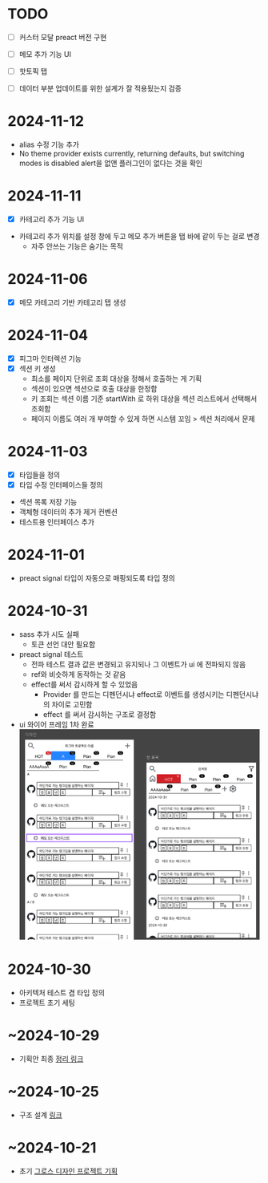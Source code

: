 # TODO

- [ ] 커스터 모달 preact 버전 구현
- [ ] 메모 추가 기능 UI

- [ ] 핫토픽 탭
- [ ] 데이터 부분 업데이트를 위한 설계가 잘 적용됬는지 검증

# 2024-11-12

- alias 수정 기능 추가
- No theme provider exists currently, returning defaults, but switching modes is disabled alert을 없앤 플러그인이 없다는 것을 확인

# 2024-11-11

- [x] 카테고리 추가 기능 UI
- 카테고리 추가 위치를 설정 창에 두고 메모 추가 버튼을 탭 바에 같이 두는 걸로 변경
  - 자주 안쓰는 기능은 숨기는 목적

# 2024-11-06

- [x] 메모 카테고리 기반 카테고리 탭 생성

# 2024-11-04

- [x] 피그마 인터렉션 기능
- [x] 섹션 키 생성
  - 최소를 페이지 단위로 조회 대상을 정해서 호출하는 게 기획
  - 섹션이 있으면 섹션으로 호출 대상을 한정함
  - 키 조회는 섹션 이름 기준 startWith 로 하위 대상을 섹션 리스트에서 선택해서 조회함
  - 페이지 이름도 여러 개 부여할 수 있게 하면 시스템 꼬임 > 섹션 처리에서 문제

# 2024-11-03

- [x] 타입들을 정의
- [x] 타입 수정 인터페이스들 정의
- 섹션 목록 저장 기능
- 객체형 데이터의 추가 제거 컨벤션
- 테스트용 인터페이스 추가

# 2024-11-01

- preact signal 타입이 자동으로 매핑되도록 타입 정의

# 2024-10-31

- sass 추가 시도 실패
  - 토큰 선언 대안 필요함
- preact signal 테스트
  - 전파 테스트 결과 값은 변경되고 유지되나 그 이벤트가 ui 에 전파되지 않음
  - ref와 비슷하게 동작하는 것 같음
  - effect를 써서 감시하게 할 수 있었음
    - Provider 를 만드는 디펜던시냐 effect로 이벤트를 생성시키는 디펜던시냐의 차이로 고민함
    - effect 를 써서 감시하는 구조로 결정함
- ui 와이어 프레임 1차 완료
  ![alt text](image.png)

# 2024-10-30

- 아키텍처 테스트 겸 타입 정의
- 프로젝트 초기 세팅

# ~2024-10-29

- 기획안 최종 [정리 링크](https://publish.obsidian.md/bangjunwoo/%EA%B7%B8%EB%A1%9C%EC%8A%A4+%EB%94%94%EC%9E%90%EC%9D%B8/%EA%B3%BC%EC%A0%9C/202410291455)

# ~2024-10-25

- 구조 설계 [링크](https://www.figma.com/board/2ROOGC9UAKaxmeIQGpID9E/%EB%A7%81%ED%81%AC-%EB%A9%94%EB%AA%A8-%EB%8D%B0%EC%9D%B4%ED%84%B0-%EC%B2%98%EB%A6%AC-%EA%B5%AC%EC%A1%B0?node-id=0-1&t=sygj0HY0gwufjiIB-1)

# ~2024-10-21

- 초기 [그로스 디자인 프로젝트 기획](https://publish.obsidian.md/bangjunwoo/%EA%B7%B8%EB%A1%9C%EC%8A%A4+%EB%94%94%EC%9E%90%EC%9D%B8/%EA%B3%BC%EC%A0%9C/202410151332)
